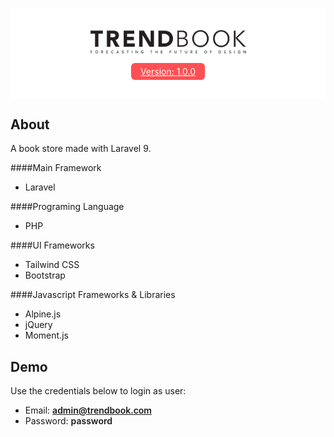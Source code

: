 <p align="center" style="background: white; padding: 35px">
<img src="public/images/trendesignbook-logo.png" width="250">
<br>
<br>
<a href="" style="padding-left: 15px; padding-right: 15px; padding-top: 5px; padding-bottom: 5px; border-radius:6px;color: white; background: #ff5053">Version: 1.0.0</a>
</p>

## About

A book store made with Laravel 9.

####Main Framework
- Laravel

####Programing Language
- PHP

####UI Frameworks
- Tailwind CSS
- Bootstrap

####Javascript Frameworks & Libraries
- Alpine.js
- jQuery
- Moment.js

## Demo

Use the credentials below to login as user:

- Email: <span style="font-weight:600">admin@trendbook.com</span> 
- Password: <span style="font-weight:600">password</span>
